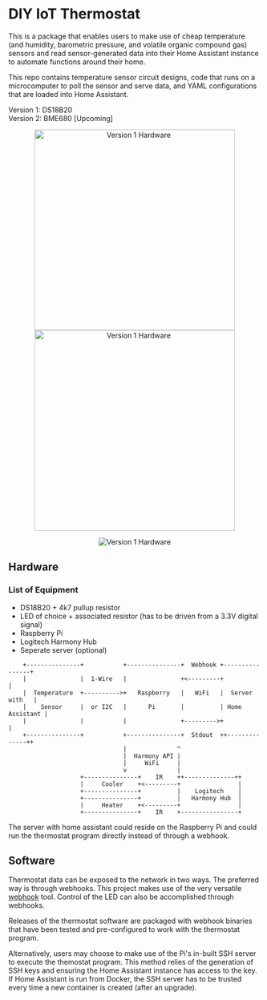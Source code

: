 # DIY IoT Thermostat

This is a package that enables users to make use of cheap temperature (and humidity, barometric pressure, and volatile organic compound gas) sensors and read sensor-generated data into their Home Assistant instance to automate functions around their home.

This repo contains temperature sensor circuit designs, code that runs on a microcomputer to poll the sensor and serve data, and YAML configurations that are loaded into Home Assistant.

Version 1: DS18B20  
Version 2: BME680 [Upcoming]

<p align="center">
  <img src="https://i.ibb.co/tLtbWQL/IMG-20200719-163154.jpg" height="400" alt="Version 1 Hardware"/>
  <img src="https://i.ibb.co/gtjVvfm/thermostat-panel.png" height="400" alt="Version 1 Hardware"/>
</p>
<p align="center">
  <img src="https://i.ibb.co/41WF6sR/thermostat.png" alt="Version 1 Hardware"/>
</p>

## Hardware
### List of Equipment

* DS18B20 + 4k7 pullup resistor
* LED of choice + associated resistor (has to be driven from a 3.3V digital signal)
* Raspberry Pi
* Logitech Harmony Hub
* Seperate server (optional)

```
	+---------------+           +---------------+  Webhook +----------------+
	|               |  1-Wire   |               +<---------+                |
	|  Temperature  +---------->+   Raspberry   |   WiFi   |  Server with   |
	|    Sensor     |  or I2C   |      Pi       |          | Home Assistant |
	|               |           |               +--------->+                |
	+---------------+           +---------------+  Stdout  ++--------------++
								|              ^
								|  Harmony API |
								|     WiFi     |
								v              |
				    +---------------+    IR    ++--------------++
				    |     Cooler    +<---------+                |
				    +---------------+          |    Logitech    |
				    +---------------+          |   Harmony Hub  |
				    |     Heater    +<---------+                |
				    +---------------+    IR    +----------------+
```
The server with home assistant could reside on the Raspberry Pi and could run the thermostat program directly instead of through a webhook.

## Software

Thermostat data can be exposed to the network in two ways. The preferred way is through webhooks. This project makes use of the very versatile [webhook][wh] tool. Control of the LED can also be accomplished through webhooks.

Releases of the thermostat software are packaged with webhook binaries that have been tested and pre-configured to work with the thermostat program.

Alternatively, users may choose to make use of the Pi's in-built SSH server to execute the themostat program. This method relies of the generation of SSH keys and ensuring the Home Assistant instance has access to the key. If Home Assistant is run from Docker, the SSH server has to be trusted every time a new container is created (after an upgrade).



[wh]: https://github.com/adnanh/webhook
